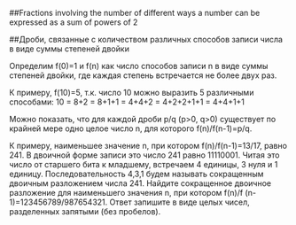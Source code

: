 ##Fractions involving the number of different ways a number can be expressed as a sum of powers of 2

##Дроби, связанные с количеством различных способов записи числа в виде суммы степеней двойки

Определим f(0)=1 и f(n) как число способов записи n в виде суммы степеней двойки, где каждая степень встречается не более двух раз. 

К примеру, f(10)=5, т.к. число 10 можно выразить 5 различными способами:
10 = 8+2 = 8+1+1 = 4+4+2 = 4+2+2+1+1 = 4+4+1+1

Можно показать, что для каждой дроби p/q (p>0, q>0) существует по крайней мере одно целое число
n, для которого  f(n)/f(n-1)=p/q.

К примеру, наименьшее значение n, при котором f(n)/f(n-1)=13/17, равно 241.
В двоичной форме записи это число 241 равно 11110001.
Читая это число от старшего бита к младшему, встречаем 4 единицы, 3 нуля и 1 единицу. Последовательность 4,3,1 будем называть сокращенным двоичным разложением числа 241.
Найдите сокращенное двоичное разложение для наименьшего значения n, при котором f(n)/f (n-1)=123456789/987654321.
Ответ запишите в виде целых чисел, разделенных запятыми (без пробелов).
